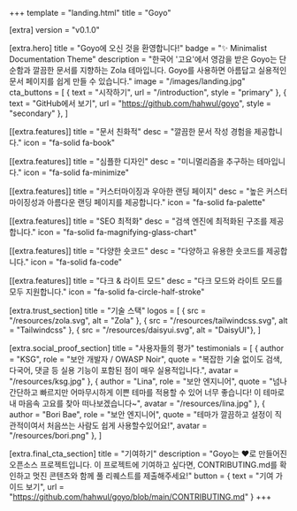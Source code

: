 +++
template = "landing.html"
title = "Goyo"

[extra]
version = "v0.1.0"

[extra.hero]
title = "Goyo에 오신 것을 환영합니다!"
badge = "✨ Minimalist Documentation Theme"
description = "한국어 '고요'에서 영감을 받은 Goyo는 단순함과 깔끔한 문서를 지향하는 Zola 테마입니다. Goyo를 사용하면 아름답고 실용적인 문서 페이지를 쉽게 만들 수 있습니다."
image = "/images/landing.jpg"
cta_buttons = [
    { text = "시작하기", url = "/introduction", style = "primary" },
    { text = "GitHub에서 보기", url = "https://github.com/hahwul/goyo", style = "secondary" },
]

[[extra.features]]
title = "문서 친화적"
desc = "깔끔한 문서 작성 경험을 제공합니다."
icon = "fa-solid fa-book"

[[extra.features]]
title = "심플한 디자인"
desc = "미니멀리즘을 추구하는 테마입니다."
icon = "fa-solid fa-minimize"

[[extra.features]]
title = "커스터마이징과 우아한 랜딩 페이지"
desc = "높은 커스터마이징성과 아름다운 랜딩 페이지를 제공합니다."
icon = "fa-solid fa-palette"

[[extra.features]]
title = "SEO 최적화"
desc = "검색 엔진에 최적화된 구조를 제공합니다."
icon = "fa-solid fa-magnifying-glass-chart"

[[extra.features]]
title = "다양한 숏코드"
desc = "다양하고 유용한 숏코드를 제공합니다."
icon = "fa-solid fa-code"

[[extra.features]]
title = "다크 & 라이트 모드"
desc = "다크 모드와 라이트 모드를 모두 지원합니다."
icon = "fa-solid fa-circle-half-stroke"

[extra.trust_section]
title = "기술 스택"
logos = [
    { src = "/resources/zola.svg", alt = "Zola" },
    { src = "/resources/tailwindcss.svg", alt = "Tailwindcss" },
    { src = "/resources/daisyui.svg", alt = "DaisyUI"},
]

[extra.social_proof_section]
title = "사용자들의 평가"
testimonials = [
    { author = "KSG", role = "보안 개발자 / OWASP Noir", quote = "복잡한 기술 없이도 검색, 다국어, 댓글 등 실용 기능이 포함된 점이 매우 실용적입니다.", avatar = "/resources/ksg.jpg" },
    { author = "Lina", role = "보안 엔지니어", quote = "넘나 간단하고 빠르지만 어마무시하게 이쁜 테마를 적용할 수 있어 너무 좋습니다! 이 테마로 내 마음속 고요를 찾아 떠나보겠습니다~", avatar = "/resources/lina.jpg" },
    { author = "Bori Bae", role = "보안 엔지니어", quote = "테마가 깔끔하고 설정이 직관적이여서 처음쓰는 사람도 쉽게 사용할수있어요!", avatar = "/resources/bori.png" },
]

[extra.final_cta_section]
title = "기여하기"
description = "Goyo는 ❤️로 만들어진 오픈소스 프로젝트입니다. 이 프로젝트에 기여하고 싶다면, CONTRIBUTING.md를 확인하고 멋진 콘텐츠와 함께 풀 리퀘스트를 제출해주세요!"
button = { text = "기여 가이드 보기", url = "https://github.com/hahwul/goyo/blob/main/CONTRIBUTING.md" }
+++
